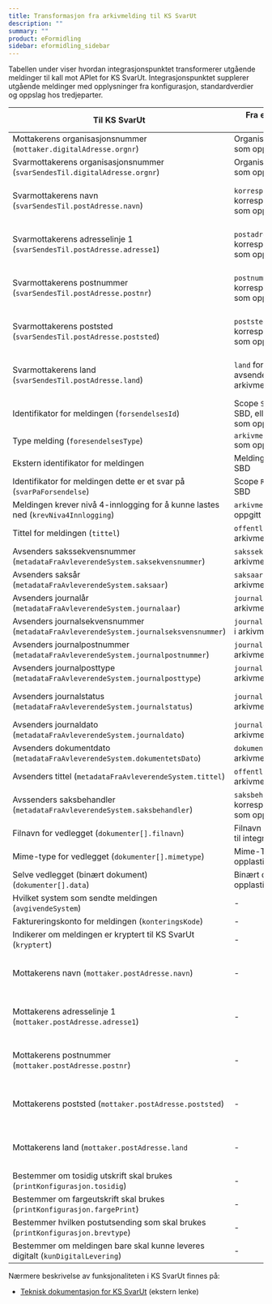 ```yaml
---
title: Transformasjon fra arkivmelding til KS SvarUt
description: ""
summary: ""
product: eFormidling
sidebar: eformidling_sidebar
---
```


Tabellen under viser hvordan integrasjonspunktet transformerer utgående meldinger til kall mot APIet for KS SvarUt.
Integrasjonspunktet supplerer utgående meldinger med opplysninger fra konfigurasjon, standardverdier og oppslag hos
tredjeparter.

| Til KS SvarUt                                                                         | Fra eFormidling `arkivmelding` melding                                                     | Fra Konfigurasjon                  | Fra Standardverdi |
| ------------------------------------------------------------------------------------- | ------------------------------------------------------------------------------------------ | ---------------------------------- | ----------------- |
| Mottakerens organisasjonsnummer (`mottaker.digitalAdresse.orgnr`)                     | Organisasjonsnummer for mottaker som oppgitt i SBD                                         | -                                  | - |
| Svarmottakerens organisasjonsnummer (`svarSendesTil.digitalAdresse.orgnr`)            | Organisasjonsnummer for avsender som oppgitt i SBD                                         | -                                  | - |
| Svarmottakerens navn (`svarSendesTil.postAdresse.navn`)                               | `korrespondansepartNavn` for korrespondanseparttype avsender som oppgitt i arkivmeldingen  | -                                  | Navn for avsender hentes fra Enhetsregisteret |
| Svarmottakerens adresselinje 1 (`svarSendesTil.postAdresse.adresse1`)                 | `postadresse` for korrespondanseparttype avsender som oppgitt i arkivmeldingen             | -                                  | Postadresse for avsender hentes fra Enhetsregisteret  |
| Svarmottakerens postnummer (`svarSendesTil.postAdresse.postnr`)                       | `postnummer` for korrespondanseparttype avsender som oppgitt i arkivmeldingen              | -                                  | Postnummer for avsender hentes fra Enhetsregisteret  |
| Svarmottakerens poststed (`svarSendesTil.postAdresse.poststed`)                       | `poststed` for korrespondanseparttype avsender som oppgitt i arkivmeldingen                | -                                  | Poststed for avsender hentes fra Enhetsregisteret |
| Svarmottakerens land (`svarSendesTil.postAdresse.land`)                               | `land` for korrespondanseparttype avsender som oppgitt i arkivmeldingen                    | -                                  | Land for avsender hentes fra Enhetsregisteret |
| Identifikator for meldingen (`forsendelsesId`)                                        | Scope `SENDER_REF` som oppgitt i SBD, ellers meldingsindentifikator som oppgitt i SBD      | -                                  | - |
| Type melding (`foresendelsesType`)                                                    | `arkivmelding.dpf.forsendelsesType` som oppgitt i SBD                                      | -                                  | - |
| Ekstern identifikator for meldingen                                                   | Meldingsidentifikator som oppgitt i SBD                                                    | -                                  | - |
| Identifikator for meldingen dette er et svar på (`svarPaForsendelse`)                 | Scope `RECEIVER_REF` som oppgitt i SBD                                                     | -                                  | - |
| Meldingen krever nivå 4-innlogging for å kunne lastes ned (`krevNiva4Innlogging`)     | `arkivmelding.sikkerhetsnivaa` som oppgitt i SBD                                           | -                                  | `false` |
| Tittel for meldingen (`tittel`)                                                       | `offentligTittel` som oppgitt i arkivmeldingen                                             | -                                  | - |
| Avsenders sakssekvensnummer (`metadataFraAvleverendeSystem.saksekvensnummer`)         | `sakssekvensnummer` som oppgitt i arkivmeldingen                                           | -                                  | - |
| Avsenders saksår (`metadataFraAvleverendeSystem.saksaar`)                             | `saksaar` som oppgitt i arkivmeldingen                                                     | -                                  | - |
| Avsenders journalår (`metadataFraAvleverendeSystem.journalaar`)                       | `journalaar` som oppgitt i arkivmeldingen                                                  | -                                  | - |
| Avsenders journalsekvensnummer (`metadataFraAvleverendeSystem.journalseksvensnummer`) | `journalseksvensnummer` som oppgitt i arkivmeldingen                                       | -                                  | - |
| Avsenders journalpostnummer (`metadataFraAvleverendeSystem.journalpostnummer`)        | `journalpostnummer` som oppgitt i arkivmeldingen                                           | -                                  | - |
| Avsenders journalposttype (`metadataFraAvleverendeSystem.journalposttype`)            | `journalposttype` som oppgitt i arkivmeldingen                                             | -                                  | Inngående dokument (`I`) |
| Avsenders journalstatus (`metadataFraAvleverendeSystem.journalstatus`)                | `journalstatus` som oppgitt i arkivmeldingen                                               | -                                  | Ferdigstilt fra saksbehandler (`R`) |
| Avsenders journaldato (`metadataFraAvleverendeSystem.journaldato`)                    | `journaldato` som oppgitt i arkivmeldingen                                                 | -                                  | - |
| Avsenders dokumentdato (`metadataFraAvleverendeSystem.dokumentetsDato`)               | `dokumentetsDato` som oppgitt i arkivmeldingen                                             | -                                  | - |
| Avsenders tittel (`metadataFraAvleverendeSystem.tittel`)                              | `offentligTittel` som oppgitt i arkivmeldingen                                             | -                                  | - |
| Avssenders saksbehandler (`metadataFraAvleverendeSystem.saksbehandler`)               | `saksbehandler` for korrespondanseparttype avsender som oppgitt i arkivmeldingen           | -                                  | - |
| Filnavn for vedlegget (`dokumenter[].filnavn`)                                        | Filnavn som oppgitt ved opplasting til integrasjonspunktet                                 | -                                  | - |
| Mime-type for vedlegget (`dokumenter[].mimetype`)                                     | Mime-Type som oppgitt ved opplasting til integrasjonspunktet                               | -                                  | - |
| Selve vedlegget (binært dokument) (`dokumenter[].data`)                               | Binært dokument som oppgitt ved opplasting til integrasjonspunktet                         | -                                  | - |
| Hvilket system som sendte meldingen (`avgivendeSystem`)                               | -                                                                                          | `difi.move.noarksystem.type`       | - |
| Faktureringskonto for meldingen (`konteringsKode`)                                    | -                                                                                          | `difi.move.fiks.ut.konteringsKode` | - |
| Indikerer om meldingen er kryptert til KS SvarUt (`kryptert`)                         | -                                                                                          | `difi.move.fiks.kryptert`          | `true` |
| Mottakerens navn (`mottaker.postAdresse.navn`)                                        | -                                                                                          | -                                  | Navn for mottaker hentes fra Enhetsregisteret |
| Mottakerens adresselinje 1 (`mottaker.postAdresse.adresse1`)                          | -                                                                                          | -                                  | Adresselinje 1 for mottaker hentes fra Enhetsregisteret |
| Mottakerens postnummer (`mottaker.postAdresse.postnr`)                                | -                                                                                          | -                                  | Postnummer for mottaker hentes fra Enhetsregisteret |
| Mottakerens poststed (`mottaker.postAdresse.poststed`)                                | -                                                                                          | -                                  | Poststed for mottaker hentes fra Enhetsregisteret |
| Mottakerens land (`mottaker.postAdresse.land`                                         | -                                                                                          | -                                  | Land for mottaker hentes fra Enhetsregisteret |
| Bestemmer om tosidig utskrift skal brukes (`printKonfigurasjon.tosidig`)              | -                                                                                          | -                                  | `true` |
| Bestemmer om fargeutskrift skal brukes (`printKonfigurasjon.fargePrint`)              | -                                                                                          | -                                  | `false` |
| Bestemmer hvilken postutsending som skal brukes (`printKonfigurasjon.brevtype`)       | -                                                                                          | -                                  | B-post |
| Bestemmer om meldingen bare skal kunne leveres digitalt (`kunDigitalLevering`)        | -                                                                                          | -                                  | `false` |

Nærmere beskrivelse av funksjonaliteten i KS SvarUt finnes på:

- [Teknisk dokumentasjon for KS SvarUt](https://ks-no.github.io/svarut/integrasjon/forsendelseservicev9/) (ekstern lenke)
